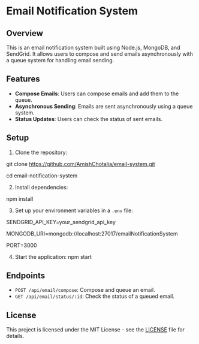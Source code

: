 # Email Notification System

## Overview

This is an email notification system built using Node.js, MongoDB, and SendGrid. It allows users to compose and send emails asynchronously with a queue system for handling email sending.

## Features

- **Compose Emails**: Users can compose emails and add them to the queue.
- **Asynchronous Sending**: Emails are sent asynchronously using a queue system.
- **Status Updates**: Users can check the status of sent emails.

## Setup

1. Clone the repository:

git clone https://github.com/AmishChotalia/email-system.git


cd email-notification-system


2. Install dependencies:

npm install

3. Set up your environment variables in a `.env` file:

SENDGRID_API_KEY=your_sendgrid_api_key


MONGODB_URI=mongodb://localhost:27017/emailNotificationSystem


PORT=3000

4. Start the application:
npm start


## Endpoints

- `POST /api/email/compose`: Compose and queue an email.
- `GET /api/email/status/:id`: Check the status of a queued email.

## License

This project is licensed under the MIT License - see the [LICENSE](LICENSE) file for details.
